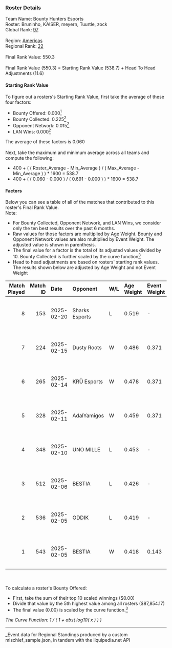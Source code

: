 ### Roster Details<br />
Team Name: Bounty Hunters Esports<br />
Roster: Bruninho, KAISER, meyern, Tuurtle, zock<br />
Global Rank: [97](../../standings_global_2025_06_02.md)<br />
<br />
Region: [Americas]( ../../standings_americas_2025_06_02.md)<br />
Regional Rank: [22]( ../../standings_americas_2025_06_02.md)<br />
<br />
Final Rank Value:  550.3<br />
<br />
Final Rank Value (550.3) = Starting Rank Value (538.7) + Head To Head Adjustments (11.6)<br />

#### Starting Rank Value<br />
To figure out a rosters's Starting Rank Value, first take the average of these four factors:<br />
- Bounty Offered: 0.000[<sup>1</sup>](#table2)
- Bounty Collected: 0.225[<sup>2</sup>](#table1)
- Opponent Network: 0.015[<sup>2</sup>](#table1)
- LAN Wins: 0.000[<sup>2</sup>](#table1)

The average of these factors is 0.060<br />
<br />
Next, take the maximum and minimum average across all teams and compute the following:<br />
- 400 + ( ( Roster_Average - Min_Average ) / ( Max_Average - Min_Average ) ) * 1600 = 538.7
- 400 + ( ( 0.060 - 0.000 ) / ( 0.691 - 0.000 ) ) * 1600 = 538.7


#### Factors<br />
Below you can see a table of all of the matches that contributed to this roster's Final Rank Value.<br />
Note:<br />

- For Bounty Collected, Opponent Network, and LAN Wins, we consider only the ten best results over the past 6 months.
- Raw values for those factors are multiplied by Age Weight. Bounty and Opponent Network values are also multiplied by Event Weight. The adjusted value is shown in parenthesis.
- The final value for a factor is the total of its adjusted values divided by 10. Bounty Collected is further scaled by the curve function[<sup>3</sup>](#curveFunction)
- Head to head adjustments are based on rosters' starting rank values. The results shown below are adjusted by Age Weight and not Event Weight
<span id="table1"></span><br />


| Match Played | Match ID | Date       | Opponent       | W/L | Age Weight | Event Weight | Bounty Collected | Opponent Network | LAN Wins  | H2H Adj. | Roster                                  |
| -: | -: | :- | :- | :- | :- | :- | :- | :- | :- | -: | :- |
|            8 |      153 | 2025-02-20 | Sharks Esports | L   | 0.519      | -            | -                | -                | -         |    -3.25 | Bruninho, KAISER, meyern, Tuurtle, zock |
|            7 |      224 | 2025-02-15 | Dusty Roots    | W   | 0.486      | 0.371        | 0.007 (0.001)    | 0.287 (0.052)    | 0 (0.000) |    10.67 | Bruninho, KAISER, meyern, Tuurtle, zock |
|            6 |      265 | 2025-02-14 | KRÜ Esports    | W   | 0.478      | 0.371        | 0.000 (0.000)    | 0.160 (0.028)    | 0 (0.000) |     4.63 | Bruninho, KAISER, meyern, Tuurtle, zock |
|            5 |      328 | 2025-02-11 | AdalYamigos    | W   | 0.459      | 0.371        | 0.000 (0.000)    | 0.239 (0.041)    | 0 (0.000) |     4.80 | Bruninho, KAISER, meyern, Tuurtle, zock |
|            4 |      348 | 2025-02-10 | UNO MILLE      | L   | 0.453      | -            | -                | -                | -         |    -9.63 | Bruninho, KAISER, meyern, Tuurtle, zock |
|            3 |      512 | 2025-02-06 | BESTIA         | L   | 0.426      | -            | -                | -                | -         |    -2.70 | Bruninho, KAISER, meyern, Tuurtle, zock |
|            2 |      536 | 2025-02-05 | ODDIK          | L   | 0.419      | -            | -                | -                | -         |    -3.50 | Bruninho, KAISER, meyern, Tuurtle, zock |
|            1 |      543 | 2025-02-05 | BESTIA         | W   | 0.418      | 0.143        | 0.037 (0.002)    | 0.451 (0.027)    | 0 (0.000) |    10.60 | Bruninho, KAISER, meyern, Tuurtle, zock |

<br />
<span id="table2"></span><br />
To calculate a roster's Bounty Offered:<br />

- First, take the sum of their top 10 scaled winnings ($0.00)
- Divide that value by the 5th highest value among all rosters ($87,854.17)
- The final value (0.00) is scaled by the curve function.[<sup>3</sup>](#curveFunction)

<span id="curveFunction"></span>_The Curve Function: 1 / ( 1 + abs( log10( x ) ) )_<br />

---
_Event data for Regional Standings produced by a custom mischief_sample.json, in tandem with the liquipedia.net API<br />
